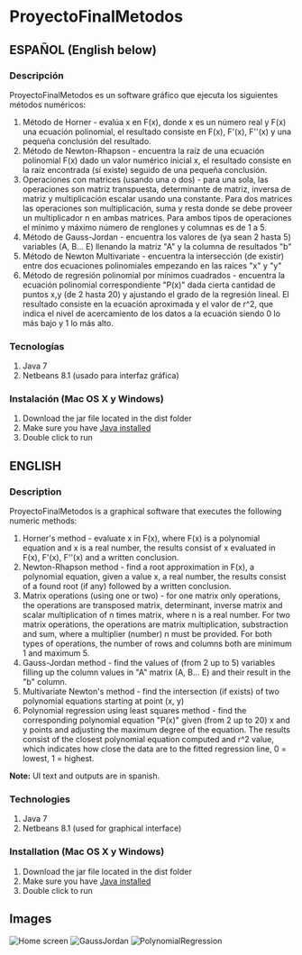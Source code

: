 # ProyectoFinalMetodos


## ESPAÑOL (English below)

### Descripción
ProyectoFinalMetodos es un software gráfico que ejecuta los siguientes métodos numéricos: 
1. Método de Horner - evalúa x en F(x), donde x es un número real y F(x) una ecuación polinomial, el resultado consiste en F(x), F'(x), F''(x) y una pequeña conclusión del resultado.
2. Método de Newton-Rhapson - encuentra la raíz de una ecuación polinomial F(x) dado un valor numérico inicial x, el resultado consiste en la raíz encontrada (sí existe) seguido de una pequeña conclusión.
3. Operaciones con matrices (usando una o dos) - para una sola, las operaciones son matriz transpuesta, determinante de matriz, inversa de matriz y multiplicación escalar usando una constante. Para dos matrices las operaciones son multiplicación, suma y resta donde se debe proveer un multiplicador n en ambas matrices. Para ambos tipos de operaciones el mínimo y máximo número de renglones y columnas es de 1 a 5.
4. Método de Gauss-Jordan - encuentra los valores de (ya sean 2 hasta 5) variables (A, B... E) llenando la matriz "A" y la columna de resultados "b"
5. Método de Newton Multivariate - encuentra la intersección (de existir) entre dos ecuaciones polinomiales empezando en las raíces "x" y "y"
6. Método de regresión polinomial por mínimos cuadrados - encuentra la ecuación polinomial correspondiente "P(x)" dada cierta cantidad de puntos x,y (de 2 hasta 20) y ajustando el grado de la regresión lineal. El resultado consiste en la ecuación aproximada y el valor de r^2, que indica el nivel de acercamiento de los datos a la ecuación siendo 0 lo más bajo y 1 lo más alto.

### Tecnologías
1. Java 7
2. Netbeans 8.1 (usado para interfaz gráfica)

### Instalación (Mac OS X y Windows)
1. Download the jar file located in the dist folder
2. Make sure you have [Java installed](https://www.java.com/es/download/)
3. Double click to run

## ENGLISH

### Description
ProyectoFinalMetodos is a graphical software that executes the following numeric methods: 
1. Horner's method - evaluate x in F(x), where F(x) is a polynomial equation and x is a real number, the results consist of x evaluated in F(x), F'(x), F''(x) and a written conclusion.
2. Newton-Rhapson method - find a root approximation in F(x), a polynomial equation, given a value x, a real number, the results consist of a found root (if any) followed by a written conclusion.
3. Matrix operations (using one or two) - for one matrix only operations, the operations are transposed matrix, determinant, inverse matrix and scalar multiplication of n times matrix, where n is a real number. For two matrix operations, the operations are matrix multiplication, substraction and sum, where a multiplier (number) n must be provided. For both types of operations, the number of rows and columns both are minimum 1 and maximum 5.
4. Gauss-Jordan method - find the values of (from 2 up to 5) variables filling up the column values in "A" matrix (A, B... E) and their result in the "b" column.
5. Multivariate Newton's method - find the intersection (if exists) of two polynomial equations starting at point (x, y)
6. Polynomial regression using least squares method - find the corresponding polynomial equation "P(x)" given (from 2 up to 20) x and y points and adjusting the maximum degree of the equation. The results consist of the closest polynomial equation computed and r^2 value, which indicates how close the data are to the fitted regression line, 0 = lowest, 1 = highest.

**Note:** UI text and outputs are in spanish.

### Technologies
1. Java 7
2. Netbeans 8.1 (used for graphical interface)

### Installation (Mac OS X y Windows)
1. Download the jar file located in the dist folder
2. Make sure you have [Java installed](https://www.java.com/es/download/)
3. Double click to run

## Images
![Home screen](https://i.imgur.com/xOsx7mH.png)
![GaussJordan](https://i.imgur.com/XPS3MiP.png)
![PolynomialRegression](https://i.imgur.com/2oslfl9.png)
